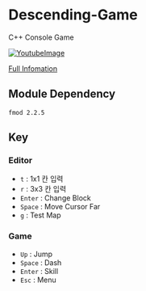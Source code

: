 # Descending-Game

C++ Console Game

[![YoutubeImage](https://img.youtube.com/vi/TWcySjsfLNE/0.jpg)](https://youtu.be/TWcySjsfLNE)

[Full Infomation](https://mona04.github.io/posts/portfolio/Cpp-Console-MiniGame/)


## Module Dependency

```fmod 2.2.5```

## Key

### Editor

+ ```t``` : 1x1 칸 입력
+ ```r``` : 3x3 칸 입력
+ ```Enter``` : Change Block
+ ```Space``` : Move Cursor Far
+ ```g``` : Test Map

### Game

+ ```Up``` : Jump
+ ```Space``` : Dash
+ ```Enter``` : Skill
+ ```Esc``` : Menu